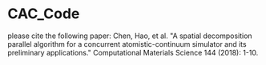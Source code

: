 # CAC_Code
please cite the following paper:
Chen, Hao, et al. "A spatial decomposition parallel algorithm for a concurrent atomistic-continuum simulator and its preliminary applications." Computational Materials Science 144 (2018): 1-10.
